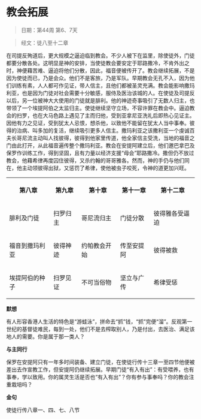 # 教会拓展

> 日期：第44周 第6、7天

> 经文：徒八至十二章

在司提反殉道后，更大规模之逼迫临到教会。不少人被下在监里，除使徒外，门徒都要分散各处。这明显是神的安排，当使徒教会要安定于耶路撒冷，不肯外出之时，神便藉苦难、逼迫将他们分散，因此，福音便被传开了。教会继续拓展，不是因为使徒而已，乃是会众。他们不是客旅，乃是军队。早期教会无孔不入，因为他们训练有素，人人都可作见证，带人信主，且他们都被圣灵充满。教会能影响撒玛利亚，也是因为门徒对社会需要十分敏感，服侍及医治该城的人。在使徒及司提反以后，另一位被神大大使用的门徒就是腓利。他的神迹奇事吸引了无数人归主，也带领了一个埃提阿伯之太监归主。使徒继续坚守立场，不容许罪在教会中。逼迫教会的扫罗，也在大马色路上遇见了主而归他，受到亚拿尼亚洗礼后即热心见证主。因他有力之见证，受到犹太人忌恨，想杀他，以致他不能留在犹太人当中事奉。彼得的治病、叫多加的复活，继续吸引更多人信主。撒玛利亚之该撒利亚一个虔诚百夫长哥尼流主动叫人找彼得，彼得到他家里传道，他全家信主受洗，当地的福音之门由此打开，从此福音遍传整个撒玛利亚。教会在安提阿建立后，他们邀巴拿巴及保罗作训练工作，得到坚固，且有力量以经济支援“母会”耶路撒冷。撒但仍不放过教会，他藉希律再度囚住彼得，又杀约翰的哥哥雅各。然而，神的手仍与他们同在，他主动领彼得出狱，又惩罚了希律，使他被虫子咬死，令神的道更加兴旺。

<table>
 <tbody>
  <tr>
   <th><p>第八章</p></th>
   <th><p>第九章</p></th>
   <th><p>第十章</p></th>
   <th><p>第十一章</p></th>
   <th><p>第十二章</p></th>
  </tr>
  <tr>
   <td><p>腓利及门徒</p></td>
   <td><p>扫罗归主</p></td>
   <td><p>哥尼流归主</p></td>
   <td><p>门徒分散</p></td>
   <td><p>彼得雅各受逼迫</p></td>
  </tr>
  <tr>
   <td><p>福音到撒玛利亚</p></td>
   <td><p>彼得神迹</p></td>
   <td><p>约帕教会开始</p></td>
   <td><p>传至安提阿</p></td>
   <td><p>彼得被救</p></td>
  </tr>
  <tr>
   <td><p>埃提阿伯的种子</p></td>
   <td><p>扫罗见证</p></td>
   <td><p>不可当俗物</p></td>
   <td><p>坚立与广传</p></td>
   <td><p>希律受惩</p></td>
  </tr>
 </tbody>
</table>

**默想**

有人形容香港人生活的特色是“游蛙泳”，拼命去“抓”钱，“抓”完便“溜”。反观第一世纪的基督徒难民，每到一处，他们不是去榨取别人，乃是付出，去医治、满足该地人的需要。你是属于那一类人？

**与主同行**

保罗在安提阿只有一年多时间装备、建立门徒，在使徒行传十三章一至四节他便被差出去作宣教工作，但安提阿仍继续拓展。早期门徒“有入有出”：有受喂养，也有事奉，学以致用。你的属灵生活是否也“有入有出”？你有参与事奉吗？你的教会注重栽培吗？

**金句**

使徒行传八章一、四、七、八节



